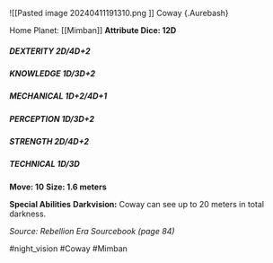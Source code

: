![[Pasted image 20240411191310.png ]]
Coway {.Aurebash}

Home Planet: [[Mimban]]
**Attribute Dice: 12D**
##### DEXTERITY 2D/4D+2
##### KNOWLEDGE 1D/3D+2
##### MECHANICAL 1D+2/4D+1
##### PERCEPTION 1D/3D+2
##### STRENGTH 2D/4D+2
##### TECHNICAL 1D/3D
**Move: 10**
**Size: 1.6 meters**

**Special Abilities**
**Darkvision:** Coway can see up to 20 meters in total darkness.



*Source: Rebellion Era Sourcebook (page 84)*

#night_vision 
#Coway #Mimban 